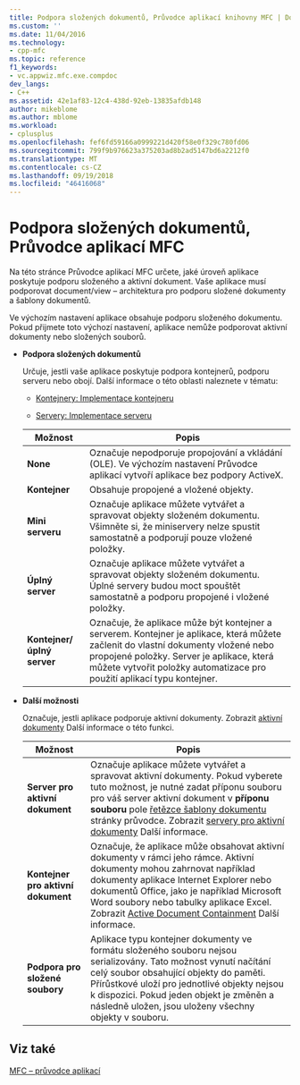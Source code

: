 ```yaml
---
title: Podpora složených dokumentů, Průvodce aplikací knihovny MFC | Dokumentace Microsoftu
ms.custom: ''
ms.date: 11/04/2016
ms.technology:
- cpp-mfc
ms.topic: reference
f1_keywords:
- vc.appwiz.mfc.exe.compdoc
dev_langs:
- C++
ms.assetid: 42e1af83-12c4-438d-92eb-13835afdb148
author: mikeblome
ms.author: mblome
ms.workload:
- cplusplus
ms.openlocfilehash: fef6fd59166a0999221d420f58e0f329c780fd06
ms.sourcegitcommit: 799f9b976623a375203ad8b2ad5147bd6a2212f0
ms.translationtype: MT
ms.contentlocale: cs-CZ
ms.lasthandoff: 09/19/2018
ms.locfileid: "46416068"
---
```

# <a name="compound-document-support-mfc-application-wizard"></a>Podpora složených dokumentů, Průvodce aplikací MFC

Na této stránce Průvodce aplikací MFC určete, jaké úroveň aplikace poskytuje podporu složeného a aktivní dokument. Vaše aplikace musí podporovat document/view – architektura pro podporu složené dokumenty a šablony dokumentů.

Ve výchozím nastavení aplikace obsahuje podporu složeného dokumentu. Pokud přijmete toto výchozí nastavení, aplikace nemůže podporovat aktivní dokumenty nebo složených souborů.

- **Podpora složených dokumentů**

   Určuje, jestli vaše aplikace poskytuje podpora kontejnerů, podporu serveru nebo obojí. Další informace o této oblasti naleznete v tématu:

   - [Kontejnery: Implementace kontejneru](../../mfc/containers-implementing-a-container.md)

   - [Servery: Implementace serveru](../../mfc/servers-implementing-a-server.md)

   |Možnost|Popis|
   |------------|-----------------|
   |**None**|Označuje nepodporuje propojování a vkládání (OLE). Ve výchozím nastavení Průvodce aplikací vytvoří aplikace bez podpory ActiveX.|
   |**Kontejner**|Obsahuje propojené a vložené objekty.|
   |**Mini serveru**|Označuje aplikace můžete vytvářet a spravovat objekty složeném dokumentu. Všimněte si, že miniservery nelze spustit samostatně a podporují pouze vložené položky.|
   |**Úplný server**|Označuje aplikace můžete vytvářet a spravovat objekty složeném dokumentu. Úplné servery budou moct spouštět samostatně a podporu propojené i vložené položky.|
   |**Kontejner/úplný server**|Označuje, že aplikace může být kontejner a serverem. Kontejner je aplikace, která můžete začlenit do vlastní dokumenty vložené nebo propojené položky. Server je aplikace, která můžete vytvořit položky automatizace pro použití aplikací typu kontejner.|

- **Další možnosti**

   Označuje, jestli aplikace podporuje aktivní dokumenty. Zobrazit [aktivní dokumenty](../../mfc/active-documents.md) Další informace o této funkci.

   |Možnost|Popis|
   |------------|-----------------|
   |**Server pro aktivní dokument**|Označuje aplikace můžete vytvářet a spravovat aktivní dokumenty. Pokud vyberete tuto možnost, je nutné zadat příponu souboru pro váš server aktivní dokument v **příponu souboru** pole [řetězce šablony dokumentu](../../mfc/reference/document-template-strings-mfc-application-wizard.md) stránky průvodce. Zobrazit [servery pro aktivní dokumenty](../../mfc/active-document-servers.md) Další informace.|
   |**Kontejner pro aktivní dokument**|Označuje, že aplikace může obsahovat aktivní dokumenty v rámci jeho rámce. Aktivní dokumenty mohou zahrnovat například dokumenty aplikace Internet Explorer nebo dokumentů Office, jako je například Microsoft Word soubory nebo tabulky aplikace Excel. Zobrazit [Active Document Containment](../../mfc/active-document-containment.md) Další informace.|
   |**Podpora pro složené soubory**|Aplikace typu kontejner dokumenty ve formátu složeného souboru nejsou serializovány. Tato možnost vynutí načítání celý soubor obsahující objekty do paměti. Přírůstkové uloží pro jednotlivé objekty nejsou k dispozici. Pokud jeden objekt je změněn a následně uložen, jsou uloženy všechny objekty v souboru.|

## <a name="see-also"></a>Viz také

[MFC – průvodce aplikací](../../mfc/reference/mfc-application-wizard.md)

